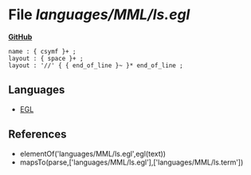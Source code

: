 # File _languages/MML/ls.egl_
**[GitHub](https://github.com/softlang/yas/blob/master/languages/MML/ls.egl)**
```
name : { csymf }+ ;
layout : { space }+ ;
layout : '//' { { end_of_line }~ }* end_of_line ;
```

## Languages
* [EGL](../languages/EGL.md)

## References
* elementOf('languages/MML/ls.egl',egl(text))
* mapsTo(parse,['languages/MML/ls.egl'],['languages/MML/ls.term'])
